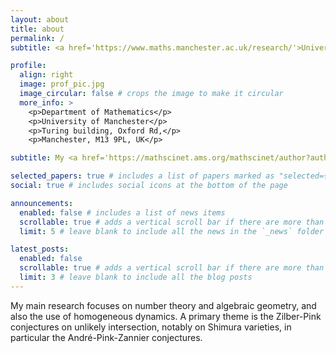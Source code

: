 ```yaml
---
layout: about
title: about
permalink: /
subtitle: <a href='https://www.maths.manchester.ac.uk/research/'>University of Manchester</a>.

profile:
  align: right
  image: prof_pic.jpg
  image_circular: false # crops the image to make it circular
  more_info: >
    <p>Department of Mathematics</p>
    <p>University of Manchester</p>
    <p>Turing building, Oxford Rd,</p>
    <p>Manchester, M13 9PL, UK</p>

subtitle: My <a href='https://mathscinet.ams.org/mathscinet/author?authorId=875874'>Mathscinet <span style="filter: grayscale(100%); -webkit-filter: grayscale(100%);">🔒</span></a>. My <a href='https://zbmath.org/authors/richard.rodolphe'>zbMathOpen <span style="filter: grayscale(100%); -webkit-filter: grayscale(100%);">🔓</span></a>.

selected_papers: true # includes a list of papers marked as "selected={true}"
social: true # includes social icons at the bottom of the page

announcements:
  enabled: false # includes a list of news items
  scrollable: true # adds a vertical scroll bar if there are more than 3 news items
  limit: 5 # leave blank to include all the news in the `_news` folder

latest_posts:
  enabled: false
  scrollable: true # adds a vertical scroll bar if there are more than 3 new posts items
  limit: 3 # leave blank to include all the blog posts
---
```


My main research focuses on number theory and algebraic geometry, and also the use of homogeneous dynamics. A primary theme is the Zilber-Pink conjectures on unlikely intersection, notably on Shimura varieties, in particular the André-Pink-Zannier conjectures.
